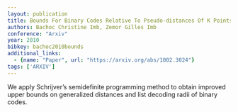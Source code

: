 ```yaml
---
layout: publication
title: Bounds For Binary Codes Relative To Pseudo-distances Of K Points
authors: Bachoc Christine Imb, Zemor Gilles Imb
conference: "Arxiv"
year: 2010
bibkey: bachoc2010bounds
additional_links:
  - {name: "Paper", url: "https://arxiv.org/abs/1002.3024"}
tags: ['ARXIV']
---
```

<p>We apply Schrijver’s semidefinite programming method to obtain
improved upper bounds on generalized distances and list decoding radii
of binary codes.</p>
